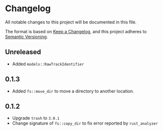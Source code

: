 # Changelog

All notable changes to this project will be documented in this file.

The format is based on [Keep a Changelog](https://keepachangelog.com/en/1.0.0/),
and this project adheres to [Semantic Versioning](https://semver.org/spec/v2.0.0.html).

## Unreleased

- Added `models::RawTrackIdentifier`

## 0.1.3

- Added `fs::move_dir` to move a directory to another location.

## 0.1.2

- Upgrade `trash` to `3.0.1`
- Change signature of `fs::copy_dir` to fix error reported by `rust_analyzer`
